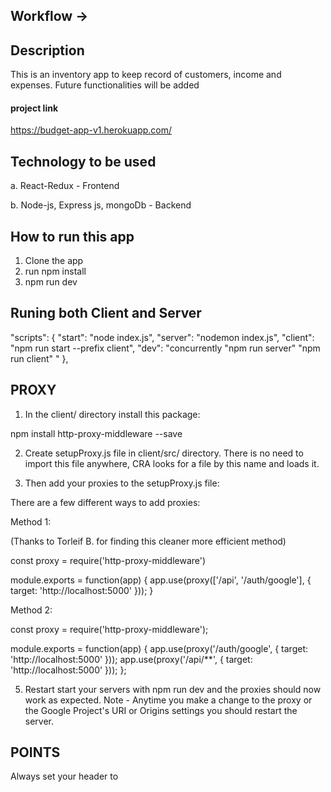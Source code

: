 ## Workflow ->

## Description
This is an inventory app to keep record of customers, income and expenses. Future functionalities will be added

#### project link
https://budget-app-v1.herokuapp.com/

## Technology to be used
a. React-Redux - Frontend

b. Node-js,  Express js, mongoDb - Backend

## How to run this app
1. Clone the app
2. run npm install
3. npm run dev

## Runing both Client and Server
  "scripts": {
    "start": "node index.js",
    "server": "nodemon index.js",
    "client": "npm run start --prefix client",
    "dev": "concurrently \"npm run server\" \"npm run client\" "
  },



## PROXY

1) In the client/ directory install this package:

npm install http-proxy-middleware --save



2) Create setupProxy.js file in client/src/ directory. There is no need to import this file anywhere, CRA looks for a file by this name and loads it.



3) Then add your proxies to the setupProxy.js file:

There are a few different ways to add proxies:

Method 1:

(Thanks to Torleif B. for finding this cleaner more efficient method)

const proxy = require('http-proxy-middleware')
 
module.exports = function(app) {
    app.use(proxy(['/api', '/auth/google'], { target: 'http://localhost:5000' }));
}


Method 2:

const proxy = require('http-proxy-middleware');
 
module.exports = function(app) {
    app.use(proxy('/auth/google', { target: 'http://localhost:5000' }));
    app.use(proxy('/api/**', { target: 'http://localhost:5000' }));
};


5) Restart start your servers with npm run dev and the proxies should now work as expected. Note - Anytime you make a change to the proxy or the Google Project's URI or Origins settings you should restart the server.


## POINTS
Always set your header to


